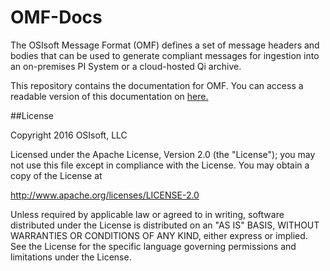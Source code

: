 # OMF-Docs
The OSIsoft Message Format (OMF) defines a set of message headers and bodies that can be used to generate compliant messages for ingestion into an on-premises PI System or a cloud-hosted Qi archive.

This repository contains the documentation for OMF. You can access a readable version of this documentation on [here.](http://omf-docs.osisoft.com)

##License

Copyright 2016 OSIsoft, LLC

Licensed under the Apache License, Version 2.0 (the "License"); you may not use this file except in compliance with the License. You may obtain a copy of the License at

http://www.apache.org/licenses/LICENSE-2.0

Unless required by applicable law or agreed to in writing, software distributed under the License is distributed on an "AS IS" BASIS, WITHOUT WARRANTIES OR CONDITIONS OF ANY KIND, either express or implied. See the License for the specific language governing permissions and limitations under the License.